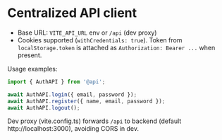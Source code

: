 Centralized API client
======================

- Base URL: `VITE_API_URL` env or `/api` (dev proxy)
- Cookies supported (`withCredentials: true`). Token from `localStorage.token` is attached as `Authorization: Bearer ...` when present.

Usage examples:

```ts
import { AuthAPI } from '@api';

await AuthAPI.login({ email, password });
await AuthAPI.register({ name, email, password });
await AuthAPI.logout();
```

Dev proxy (vite.config.ts) forwards `/api` to backend (default http://localhost:3000), avoiding CORS in dev.
